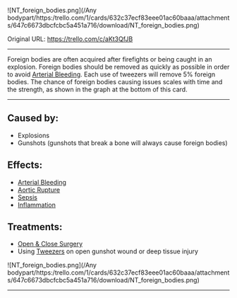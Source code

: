 ![NT\_foreign\_bodies.png](/Any bodypart/https:/trello.com/1/cards/632c37ecf83eee01ac60baaa/attachments/647c6673dbcfcbc5a451a716/download/NT_foreign_bodies.png)

Original URL: https://trello.com/c/aKt3QfJB

---

Foreign bodies are often acquired after firefights or being caught in an explosion. Foreign bodies should be removed as quickly as possible in order to avoid [Arterial Bleeding](../Extremities/Arterial%20Bleeding.md). Each use of tweezers will remove 5% foreign bodies. The chance of foreign bodies causing issues scales with time and the strength, as shown in the graph at the bottom of this card.

---

## Caused by:

- Explosions
- Gunshots (gunshots that break a bone will always cause foreign bodies)

## Effects:

- [Arterial Bleeding](../Extremities/Arterial%20Bleeding.md)
- [Aortic Rupture](../Torso/Aortic%20Rupture.md)
- [Sepsis](../Blood/Sepsis.md)
- [Inflammation](../Symptoms/Inflammation.md)

## Treatments:

- [Open & Close Surgery](../Procedures/Open%20&%20Close%20Surgery.md)
- Using [Tweezers](../Items/Tweezers.md) on open gunshot wound or deep tissue injury

![NT\_foreign\_bodies.png](/Any bodypart/https:/trello.com/1/cards/632c37ecf83eee01ac60baaa/attachments/647c6673dbcfcbc5a451a716/download/NT_foreign_bodies.png)

---


